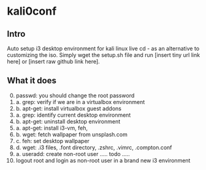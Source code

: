 # kali0conf
## Intro
Auto setup i3 desktop environment for kali linux live cd - as an alternative to customizing the iso.
Simply wget the setup.sh file and run [insert tiny url link here] or
[insert raw github link here]. 

## What it does
0.    passwd: you should change the root password
1. a. grep: verify if we are in a virtualbox environment 
1. b. apt-get: install virtualbox guest addons
2. a. grep: identify current desktop environment 
2. b. apt-get: uninstall desktop environment
3. a. apt-get: install i3-vm, feh, 
3. b. wget: fetch wallpaper from unsplash.com
3. c. feh: set desktop wallpaper
3. d. wget: .i3 files, .font directory, .zshrc, .vimrc, .compton.conf
4. a. useradd: create non-root user 
..... todo .....
0.    logout root and login as non-root user in a brand new i3 environment
